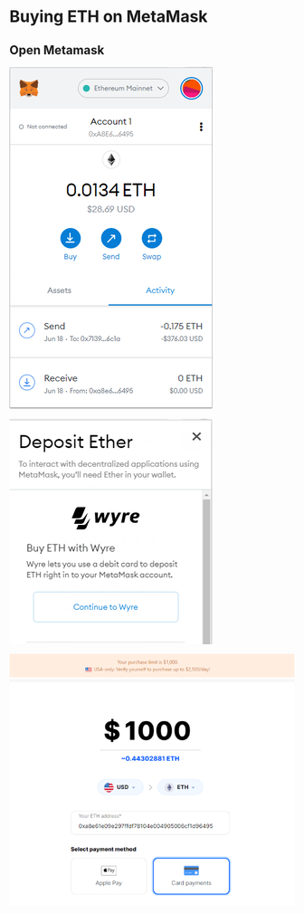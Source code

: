 # Buying ETH on MetaMask

## Open Metamask

![](../../.gitbook/assets/eth1.png)

![](../../.gitbook/assets/eth2.png)

![](../../.gitbook/assets/eth3.png)

